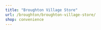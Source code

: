 ```yaml
---
title: "Broughton Village Store"
url: /broughton/broughton-village-store/
shop: convenience
---
```

